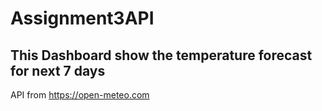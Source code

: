 # Assignment3API

## This Dashboard show the temperature forecast for next 7 days
API from https://open-meteo.com

